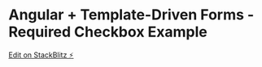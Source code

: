 # Angular + Template-Driven Forms - Required Checkbox Example

[Edit on StackBlitz ⚡️](https://stackblitz.com/edit/angular-ivy-sxjxhn)
